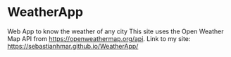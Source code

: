 # WeatherApp
Web App to know the weather of any city
This site uses the Open Weather Map API from https://openweathermap.org/api.
Link to my site: https://sebastianhmar.github.io/WeatherApp/
